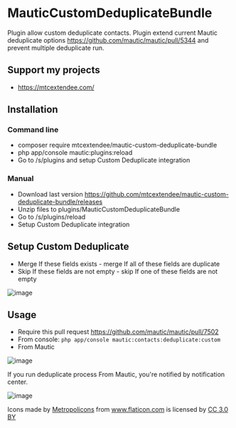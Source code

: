 
# MauticCustomDeduplicateBundle

Plugin allow custom deduplicate contacts. Plugin extend current Mautic deduplicate options https://github.com/mautic/mautic/pull/5344
and prevent multiple deduplicate run.

## Support my projects

- https://mtcextendee.com/

## Installation

### Command line
- composer require mtcextendee/mautic-custom-deduplicate-bundle
- php app/console mautic:plugins:reload
- Go to /s/plugins and setup  Custom Deduplicate integration

### Manual 
- Download last version https://github.com/mtcextendee/mautic-custom-deduplicate-bundle/releases
- Unzip files to plugins/MauticCustomDeduplicateBundle
- Go to /s/plugins/reload
- Setup  Custom Deduplicate integration

## Setup Custom Deduplicate

- Merge If these fields exists - merge If all of these fields are duplicate
- Skip If these fields are not empty - skip If one of these fields are not empty

![image](https://user-images.githubusercontent.com/462477/57339919-e58cee00-7133-11e9-9488-797ece50a81a.png)

## Usage

- Require this pull request https://github.com/mautic/mautic/pull/7502
- From console: `php app/console mautic:contacts:deduplicate:custom`
- From Mautic 

![image](https://user-images.githubusercontent.com/462477/57340051-7b287d80-7134-11e9-9caf-9f91b0482793.png)

If you run deduplicate process From Mautic,  you're notified by notification center.

![image](https://user-images.githubusercontent.com/462477/57340196-0efa4980-7135-11e9-838e-53b450d09ced.png)


<div>Icons made by <a href="https://www.flaticon.com/authors/metropolicons" title="Metropolicons">Metropolicons</a> from <a href="https://www.flaticon.com/"             title="Flaticon">www.flaticon.com</a> is licensed by <a href="http://creativecommons.org/licenses/by/3.0/"             title="Creative Commons BY 3.0" target="_blank">CC 3.0 BY</a></div>
